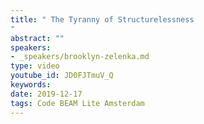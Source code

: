 ```yaml
---
title: " The Tyranny of Structurelessness
"
abstract: ""
speakers:
- _speakers/brooklyn-zelenka.md
type: video
youtube_id: JD0FJTmuV_Q
keywords: 
date: 2019-12-17
tags: Code BEAM Lite Amsterdam
---
```

